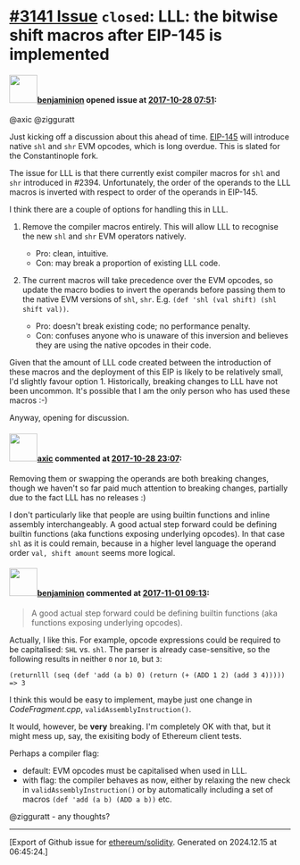 # [\#3141 Issue](https://github.com/ethereum/solidity/issues/3141) `closed`: LLL: the bitwise shift macros after EIP-145 is implemented

#### <img src="https://avatars.githubusercontent.com/u/20796281?u=3ade059256c951779e598bb585d7d85463f340a3&v=4" width="50">[benjaminion](https://github.com/benjaminion) opened issue at [2017-10-28 07:51](https://github.com/ethereum/solidity/issues/3141):

@axic @zigguratt 

Just kicking off a discussion about this ahead of time. [EIP-145](https://github.com/ethereum/EIPs/blob/master/EIPS/eip-145.md) will introduce native `shl` and `shr` EVM opcodes, which is long overdue. This is slated for the Constantinople fork.

The issue for LLL is that there currently exist compiler macros for `shl` and `shr` introduced in #2394.  Unfortunately, the order of the operands to the LLL macros is inverted with respect to order of the operands in EIP-145.

I think there are a couple of options for handling this in LLL.

1. Remove the compiler macros entirely. This will allow LLL to recognise the new `shl` and `shr` EVM operators natively.
    - Pro: clean, intuitive.
    - Con: may break a proportion of existing LLL  code.

2. The current macros will take precedence over the EVM opcodes, so update the macro bodies to invert the operands before passing them to the native EVM versions of `shl`, `shr`. E.g. `(def 'shl (val shift) (shl shift val))`.
    - Pro: doesn't break existing code; no performance penalty.
    - Con: confuses anyone who is unaware of this inversion and believes they are using the native opcodes in their code.

Given that the amount of LLL code created between the introduction of these macros and the deployment of this EIP is likely to be relatively small, I'd slightly favour option 1.  Historically, breaking changes to LLL have not been uncommon. It's possible that I am the only person who has used these macros :-)

Anyway, opening for discussion.

#### <img src="https://avatars.githubusercontent.com/u/20340?v=4" width="50">[axic](https://github.com/axic) commented at [2017-10-28 23:07](https://github.com/ethereum/solidity/issues/3141#issuecomment-340225691):

Removing them or swapping the operands are both breaking changes, though we haven't so far paid much attention to breaking changes, partially due to the fact LLL has no releases :)

I don't particularly like that people are using builtin functions and inline assembly interchangeably. A good actual step forward could be defining builtin functions (aka functions exposing underlying opcodes). In that case `shl` as it is could remain, because in a higher level language the operand order `val, shift amount` seems more logical.

#### <img src="https://avatars.githubusercontent.com/u/20796281?u=3ade059256c951779e598bb585d7d85463f340a3&v=4" width="50">[benjaminion](https://github.com/benjaminion) commented at [2017-11-01 09:13](https://github.com/ethereum/solidity/issues/3141#issuecomment-341045915):

> A good actual step forward could be defining builtin functions (aka functions exposing underlying opcodes).

Actually, I like this. For example, opcode expressions could be required to be capitalised: `SHL` vs. `shl`. The parser is already case-sensitive, so the following results in neither `0` nor `10`, but `3`:

    (returnlll (seq (def 'add (a b) 0) (return (+ (ADD 1 2) (add 3 4)))))  => 3

I think this would be easy to implement, maybe just one change in *CodeFragment.cpp*, `validAssemblyInstruction()`.

It would, however, be **very** breaking. I'm completely OK with that, but it might mess up, say, the exisiting body of Ethereum client tests.

Perhaps a compiler flag:
  * default: EVM opcodes must be capitalised when used in LLL.
  * with flag: the compiler behaves as now, either by relaxing the new check in `validAssemblyInstruction()` or by automatically including a set of macros `(def 'add (a b) (ADD a b))` etc.

@zigguratt  - any thoughts?


-------------------------------------------------------------------------------



[Export of Github issue for [ethereum/solidity](https://github.com/ethereum/solidity). Generated on 2024.12.15 at 06:45:24.]
